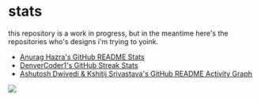 # stats

this repository is a work in progress, but in the meantime here's the repositories who's designs i'm trying to yoink.

- [Anurag Hazra's GitHub README Stats](https://github.com/anuraghazra/github-readme-stats)
- [DenverCoder1's GitHub Streak Stats](https://github.com/DenverCoder1/github-readme-streak-stats)
- [Ashutosh Dwivedi & Kshitij Srivastava's GitHub README Activity Graph](https://github.com/Ashutosh00710/github-readme-activity-graph)

![](https://stats.abhigyantrips.workers.dev/api/github/stats)
